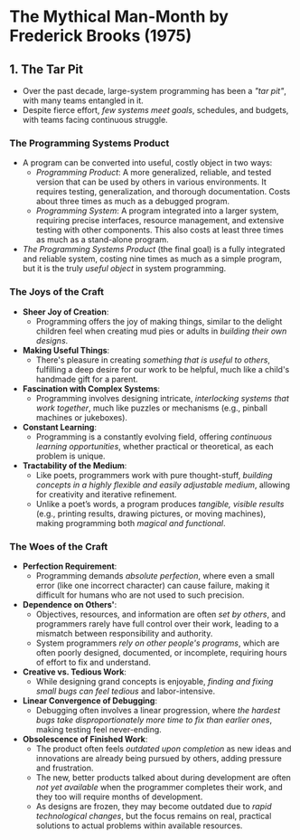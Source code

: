 # The Mythical Man-Month by Frederick Brooks (1975)

## 1. The Tar Pit

- Over the past decade, large-system programming has been a _"tar pit"_, with many teams entangled in it.
- Despite fierce effort, _few systems meet goals_, schedules, and budgets, with teams facing continuous struggle.

### The Programming Systems Product

- A program can be converted into useful, costly object in two ways:
  - _Programming Product_: A more generalized, reliable, and tested version that can be used by others in various environments. It requires testing, generalization, and thorough documentation. Costs about three times as much as a debugged program.
  - _Programming System_: A program integrated into a larger system, requiring precise interfaces, resource management, and extensive testing with other components. This also costs at least three times as much as a stand-alone program.
- _The Programming Systems Product_ (the final goal) is a fully integrated and reliable system, costing nine times as much as a simple program, but it is the truly _useful object_ in system programming.

### The Joys of the Craft

- **Sheer Joy of Creation**:
  - Programming offers the joy of making things, similar to the delight children feel when creating mud pies or adults in _building their own designs_.
- **Making Useful Things**:
  - There's pleasure in creating _something that is useful to others_, fulfilling a deep desire for our work to be helpful, much like a child's handmade gift for a parent.
- **Fascination with Complex Systems**:
  - Programming involves designing intricate, _interlocking systems that work together_, much like puzzles or mechanisms (e.g., pinball machines or jukeboxes).
- **Constant Learning**:
  - Programming is a constantly evolving field, offering _continuous learning opportunities_, whether practical or theoretical, as each problem is unique.
- **Tractability of the Medium**:
  - Like poets, programmers work with pure thought-stuff, _building concepts in a highly flexible and easily adjustable medium_, allowing for creativity and iterative refinement.
  - Unlike a poet’s words, a program produces _tangible, visible results_ (e.g., printing results, drawing pictures, or moving machines), making programming both _magical and functional_.

### The Woes of the Craft

- **Perfection Requirement**:
  - Programming demands _absolute perfection_, where even a small error (like one incorrect character) can cause failure, making it difficult for humans who are not used to such precision.
- **Dependence on Others'**:
  - Objectives, resources, and information are often _set by others_, and programmers rarely have full control over their work, leading to a mismatch between responsibility and authority.
  - System programmers _rely on other people's programs_, which are often poorly designed, documented, or incomplete, requiring hours of effort to fix and understand.
- **Creative vs. Tedious Work**:
  - While designing grand concepts is enjoyable, _finding and fixing small bugs can feel tedious_ and labor-intensive.
- **Linear Convergence of Debugging**:
  - Debugging often involves a linear progression, where _the hardest bugs take disproportionately more time to fix than earlier ones_, making testing feel never-ending.
- **Obsolescence of Finished Work**:
  - The product often feels _outdated upon completion_ as new ideas and innovations are already being pursued by others, adding pressure and frustration.
  - The new, better products talked about during development are often _not yet available_ when the programmer completes their work, and they too will require months of development.
  - As designs are frozen, they may become outdated due to _rapid technological changes_, but the focus remains on real, practical solutions to actual problems within available resources.
